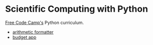 # Scientific Computing with Python

[Free Code Camp's](https://www.freecodecamp.org) Python curriculum.

-   [arithmetic formatter](./01-arithmetic-formatter/README.md)
-   [budget app](./02-budget-app/README.md)
